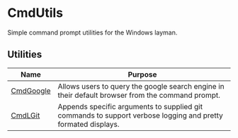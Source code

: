 # CmdUtils

Simple command prompt utilities for the Windows layman.

## Utilities
| Name | Purpose |
| --- | --- |
| [CmdGoogle](CmdGoogle) | Allows users to query the google search engine in their default browser from the command prompt. |
| [CmdLGit](CmdLgit) | Appends specific arguments to supplied git commands to support verbose logging and pretty formated displays. |
